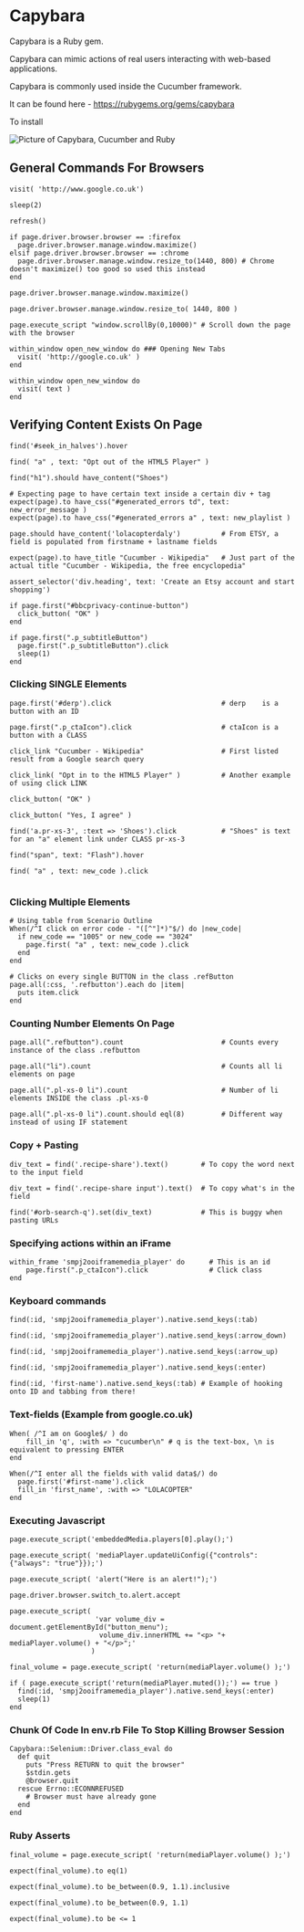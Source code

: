 # Capybara

Capybara is a Ruby gem.

Capybara can mimic actions of real users interacting with web-based applications.

Capybara is commonly used inside the Cucumber framework.

It can be found here - https://rubygems.org/gems/capybara

To install 

![Picture of Capybara, Cucumber and Ruby](capybara.png)



## General Commands For Browsers

```
visit( 'http://www.google.co.uk')

sleep(2)
    
refresh()

if page.driver.browser.browser == :firefox
  page.driver.browser.manage.window.maximize()
elsif page.driver.browser.browser == :chrome
  page.driver.browser.manage.window.resize_to(1440, 800) # Chrome doesn't maximize() too good so used this instead
end

page.driver.browser.manage.window.maximize()

page.driver.browser.manage.window.resize_to( 1440, 800 )
    
page.execute_script "window.scrollBy(0,10000)" # Scroll down the page with the browser

within_window open_new_window do ### Opening New Tabs
  visit( 'http://google.co.uk' )
end

within_window open_new_window do
  visit( text )
end
```

 ## Verifying Content Exists On Page
 
```
find('#seek_in_halves').hover                       
    
find( "a" , text: "Opt out of the HTML5 Player" )   

find("h1").should have_content("Shoes")

# Expecting page to have certain text inside a certain div + tag
expect(page).to have_css("#generated_errors td", text: new_error_message )  
expect(page).to have_css("#generated_errors a" , text: new_playlist )
    
page.should have_content('lolacopterdaly')          # From ETSY, a field is populated from firstname + lastname fields
    
expect(page).to have_title "Cucumber - Wikipedia"   # Just part of the actual title "Cucumber - Wikipedia, the free encyclopedia"

assert_selector('div.heading', text: 'Create an Etsy account and start shopping') 

if page.first("#bbcprivacy-continue-button")
  click_button( "OK" )
end
    
if page.first(".p_subtitleButton")
  page.first(".p_subtitleButton").click
  sleep(1)
end
 ```


### Clicking SINGLE Elements

```
page.first('#derp').click                           # derp    is a button with an ID

page.first(".p_ctaIcon").click                      # ctaIcon is a button with a CLASS

click_link "Cucumber - Wikipedia"                   # First listed result from a Google search query

click_link( "Opt in to the HTML5 Player" )          # Another example of using click LINK
    
click_button( "OK" )

click_button( "Yes, I agree" )
  
find('a.pr-xs-3', :text => 'Shoes').click           # "Shoes" is text for an "a" element link under CLASS pr-xs-3

find("span", text: "Flash").hover

find( "a" , text: new_code ).click
  
```

### Clicking Multiple Elements

```
# Using table from Scenario Outline
When(/^I click on error code - "([^"]*)"$/) do |new_code|
  if new_code == "1005" or new_code == "3024"
    page.first( "a" , text: new_code ).click
  end
end

# Clicks on every single BUTTON in the class .refButton
page.all(:css, '.refbutton').each do |item|
  puts item.click
end
```

### Counting Number Elements On Page

```
page.all(".refbutton").count                        # Counts every instance of the class .refbutton

page.all("li").count                                # Counts all li elements on page

page.all(".pl-xs-0 li").count                       # Number of li elements INSIDE the class .pl-xs-0

page.all(".pl-xs-0 li").count.should eql(8)         # Different way instead of using IF statement                                   
```

### Copy + Pasting

```
div_text = find('.recipe-share').text()        # To copy the word next to the input field

div_text = find('.recipe-share input').text()  # To copy what's in the field

find('#orb-search-q').set(div_text)            # This is buggy when pasting URLs
``` 
  

### Specifying actions within an iFrame

```
within_frame 'smpj2ooiframemedia_player' do      # This is an id
    page.first(".p_ctaIcon").click               # Click class
end
 ```

### Keyboard commands
  
```
find(:id, 'smpj2ooiframemedia_player').native.send_keys(:tab)

find(:id, 'smpj2ooiframemedia_player').native.send_keys(:arrow_down)

find(:id, 'smpj2ooiframemedia_player').native.send_keys(:arrow_up)

find(:id, 'smpj2ooiframemedia_player').native.send_keys(:enter)

find(:id, 'first-name').native.send_keys(:tab) # Example of hooking onto ID and tabbing from there!
```

###  Text-fields (Example from google.co.uk)

```
When( /^I am on Google$/ ) do
    fill_in 'q', :with => "cucumber\n" # q is the text-box, \n is equivalent to pressing ENTER
end

When(/^I enter all the fields with valid data$/) do
  page.first('#first-name').click
  fill_in 'first_name', :with => "LOLACOPTER"
end
```

### Executing Javascript

```
page.execute_script('embeddedMedia.players[0].play();')

page.execute_script( 'mediaPlayer.updateUiConfig({"controls": {"always": "true"}});')

page.execute_script( 'alert("Here is an alert!");')

page.driver.browser.switch_to.alert.accept

page.execute_script( 
                     'var volume_div = document.getElementById("button_menu");
                      volume_div.innerHTML += "<p> "+ mediaPlayer.volume() + "</p>";' 
                    )

final_volume = page.execute_script( 'return(mediaPlayer.volume() );')

if ( page.execute_script('return(mediaPlayer.muted());') == true )
  find(:id, 'smpj2ooiframemedia_player').native.send_keys(:enter)
  sleep(1)
end
```

### Chunk Of Code In env.rb File To Stop Killing Browser Session

```
Capybara::Selenium::Driver.class_eval do
  def quit
    puts "Press RETURN to quit the browser"
    $stdin.gets
    @browser.quit
  rescue Errno::ECONNREFUSED
    # Browser must have already gone
  end
end
```

### Ruby Asserts

```
final_volume = page.execute_script( 'return(mediaPlayer.volume() );')

expect(final_volume).to eq(1)

expect(final_volume).to be_between(0.9, 1.1).inclusive

expect(final_volume).to be_between(0.9, 1.1)

expect(final_volume).to be <= 1
```    
    
    
    
    
    
    
    
    
    
    
    
    
    
    
